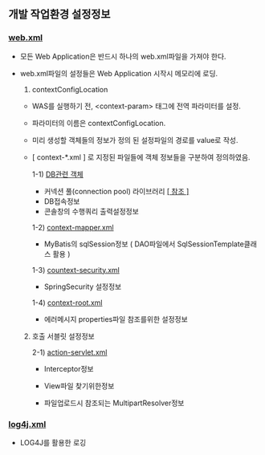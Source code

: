 ## 개발 작업환경 설정정보

### <a href="https://github.com/Taesan94/OurNeighborhoodEvent/blob/master/src/main/webapp/WEB-INF/web.xml"> web.xml </a>
- 모든 Web Application은 반드시 하나의 web.xml파일을 가져야 한다.
- web.xml파일의 설정들은 Web Application 시작시 메모리에 로딩.

  1. contextConfigLocation
  - WAS를 실행하기 전, &lt;context-param&gt; 태그에 전역 파라미터를 설정.
  - 파라미터의 이름은 contextConfigLocation.
  - 미리 생성할 객체들의 정보가 정의 된 설정파일의 경로를 value로 작성.
  - [ context-\*.xml ] 로 지정된 파일들에 객체 정보들을 구분하여 정의하였음.

      1-1) <a href="https://github.com/Taesan94/OurNeighborhoodEvent/blob/master/src/main/resources/config/spring/Sample_context-datasource_for_Git.xml"> DB관련 객체 </a>

       - 커넥션 풀(connection pool) 라이브러리 [ [ 참조 ] ](https://d2.naver.com/helloworld/5102792)
       - DB접속정보
       - 콘솔창의 수행쿼리 출력설정정보

      1-2) <a href="https://github.com/Taesan94/OurNeighborhoodEvent/blob/master/src/main/resources/config/spring/context-mapper.xml"> context-mapper.xml </a>

      - MyBatis의 sqlSession정보 ( DAO파일에서 SqlSessionTemplate클래스 활용 )
      
      1-3) <a href="https://github.com/Taesan94/OurNeighborhoodEvent/blob/master/src/main/resources/config/spring/context-security.xml"> countext-security.xml </a>

      - SpringSecurity 설정정보
      
      1-4) <a href="https://github.com/Taesan94/OurNeighborhoodEvent/blob/master/src/main/resources/config/spring/context-root.xml"> context-root.xml </a>

      - 에러메시지 properties파일 참조를위한 설정정보


  2. 호출 서블릿 설정정보

      2-1) <a href="https://github.com/Taesan94/OurNeighborhoodEvent/blob/master/src/main/webapp/WEB-INF/config/action-servlet.xml"> action-servlet.xml </a>
      
      - Interceptor정보

      - View파일 찾기위한정보

      - 파일업로드시 참조되는 MultipartResolver정보

### <a href="https://github.com/Taesan94/OurNeighborhoodEvent/blob/master/src/main/resources/log4j.xml"> log4j.xml </a>

- LOG4J를 활용한 로깅
